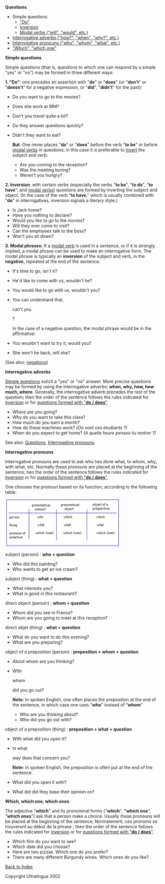 **Questions**

- Simple questions
  - ["Do"](https://cns.ef-cdn.com/EtownResources/Grammar/33.html#do)
  - [Inversion](https://cns.ef-cdn.com/EtownResources/Grammar/33.html#inversion)
  - [Modal verbs ("will", "would", etc.)](https://cns.ef-cdn.com/EtownResources/Grammar/33.html#modal)
- [Interrogative adverbs ("how?", "when", "why?", etc.)](https://cns.ef-cdn.com/EtownResources/Grammar/33.html#adverb)
- [Interrogative pronouns ("who", "whom", "what", etc.)](https://cns.ef-cdn.com/EtownResources/Grammar/33.html#pronom)
- ["Which", "which one"](https://cns.ef-cdn.com/EtownResources/Grammar/33.html#which)

 

**Simple questions**

Simple questions (that is, questions to which one can respond by a simple "yes" or "no") may be formed in three different ways:

**1. "Do"**: one precedes an assertion with "**do**" or "**does**" (or "**don't**" or "**doesn't**" for a negative expression, or "**did**", "**didn't**" for the past):

- Do you want to go to the movies?

- Does she work at IBM?

- Don't you travel quite a bit?

- Do they answer questions quickly?

- Didn't they want to eat?    

  **But**: One never places "**do**" or "**does**"    before the verb "**to be**" or before [modal    verbs](https://cns.ef-cdn.com/EtownResources/Grammar/3.html) in questions; in this case it is preferable to [invert](https://cns.ef-cdn.com/EtownResources/Grammar/33.html#inversion)    the subject and verb:

  - Are you coming to the reception?
  - Was the meeting boring?
  - Weren't you hungry?

 

**2. Inversion**: with certain verbs (especially the verbs "**to be**", "**to do**", "**to have**", and [modal verbs](https://cns.ef-cdn.com/EtownResources/Grammar/3.html)) questions are formed by inverting the subject and object. (In the case of the verb "**to have**," which is usually combined with "**do**" in interrogatives, inversion signals a literary style.)

- Is Jack home?
- Have you nothing to declare?
- Would you like to go to the movies?
- Will they ever come to visit?
- Can the employees talk to the boss?
- Won't you sit down?

 

**3. Modal phrases:** If a [modal verb](https://cns.ef-cdn.com/EtownResources/Grammar/3.html) is used in a sentence, or if it is strongly implied, a modal phrase can be used to make an interrogative form. The modal phrase is typically an **inversion** of the subject and verb, in the **negative**, repeated at the end of the sentence:

- It's time to go, isn't it?

- He'd like to come with us, wouldn't he?

- You would like to go with us, wouldn't you?

- You can understand that, 

  can't you

  ? 

  In the case of a negative question, the modal phrase would be in the affirmative:

- You wouldn't want to try it, would you?

- She won't be back, will she?

(See also: [negations](https://cns.ef-cdn.com/EtownResources/Grammar/32.html))

>  

 **Interrogative adverbs**

[Simple questions](https://cns.ef-cdn.com/EtownResources/Grammar/33.html#simple) solicit a "yes" or "no" answer. More precise questions may be formed by using the interrogative adverbs: **when, why, how, how much, where**. Generally, the interrogative adverb precedes the rest of the question; then the order of the sentence follows the rules indicated for [inversion](https://cns.ef-cdn.com/EtownResources/Grammar/33.html#inversion) or for [questions formed with "**do / does**"](https://cns.ef-cdn.com/EtownResources/Grammar/33.html#do).

- Where are you going?
- Why do you want to take this class?
- How much do you earn a month?
- How do these machines work? *(Où vont ces étudiants ?)*
- When do you expect to get home? *(A quelle heure penses-tu rentrer ?)*

See also: [Questions](https://cns.ef-cdn.com/EtownResources/Grammar/33.html#simple), [Interrogative pronouns](https://cns.ef-cdn.com/EtownResources/Grammar/33.html#pronom).

 

 **Interrogative pronouns**

Interrogative pronouns are used to ask who has done what, to whom, why, with what, etc. Normally these pronouns are placed at the beginning of the sentence; hen the order of the sentence follows the rules indicated for [inversion](https://cns.ef-cdn.com/EtownResources/Grammar/33.html#inversion) or for [questions formed with "**do / does**"](https://cns.ef-cdn.com/EtownResources/Grammar/33.html#do).

One chooses the pronoun based on its function, according to the following table:

![img](assets/interro-1550712357540.gif)

 

subject (person) : **who + question**

- Who did this painting?
- Who wants to get an ice cream?

subject (thing) : **what + question**

- What interests you?
- What is good in this restaurant?

direct object (person) : **whom + question**

- Whom did you see in France?
- Whom are you going to meet at this reception?

direct objet (thing) : **what + question**

- What do you want to do this evening?
- What are you preparing?

object of a preposition (person) : **preposition + whom + question**

- About whom are you thinking?

- With

  whom

   did you go out?    

  **Note:** In spoken English, one often places the    preposition at the end of the sentence, in which case one uses    "**who**" instead of "**whom**"

  - Who are you thinking about?
  - Who did you go out with?

object of a preposition (thing) : **preposition + what + question**

- With what did you open it?

- In what

   way does that concern you?    

  **Note:** In spoken English, the preposition is often put at the end of the sentence:

- What did you open it with?

- What did did they base their opinion on?

 

 **Which, which one, which ones**.

The adjective "**which**" and its pronominal forms ("**which**", **"which one**", "**which ones**") ask that a person make a choice. Usually these pronouns will be placed at the beginning of the sentence; Normalement, ces pronoms se trouveront au début de la phrase ; then the order of the sentence follows the rules indicated for [inversion](https://cns.ef-cdn.com/EtownResources/Grammar/33.html#inversion) or for [questions formed with "**do / does**"](https://cns.ef-cdn.com/EtownResources/Grammar/33.html#do).

- Which film do you want to see?
- Which date did you choose?
- Here are two pizzas. Which one do you prefer?
- There are many different Burgundy wines. Which ones do you like?

[Back to Index](https://cns.ef-cdn.com/EtownResources/Grammar/EIndex.html)

Copyright Ultralingua 2002